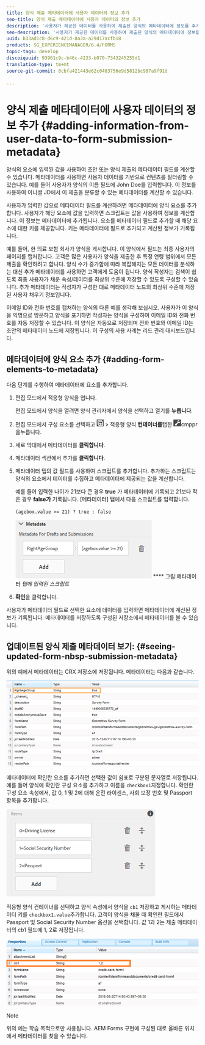 ```yaml
---
title: 양식 제출 메타데이터에 사용자 데이터의 정보 추가
seo-title: 양식 제출 메타데이터에 사용자 데이터의 정보 추가
description: '사용자가 제공한 데이터를 사용하여 제출된 양식의 메타데이터에 정보를 추가하는 방법을 알아봅니다. '
seo-description: '사용자가 제공한 데이터를 사용하여 제출된 양식의 메타데이터에 정보를 추가하는 방법을 알아봅니다. '
uuid: b33ad1c8-d6c9-421d-8a3a-a29d17acfb18
products: SG_EXPERIENCEMANAGER/6.4/FORMS
topic-tags: develop
discoiquuid: 93961c9c-b46c-4233-b070-7343245255d1
translation-type: tm+mt
source-git-commit: 8cbfa421443e62c0483756e9d5812bc987a9f91d

---
```



# 양식 제출 메타데이터에 사용자 데이터의 정보 추가 {#adding-information-from-user-data-to-form-submission-metadata}

양식의 요소에 입력된 값을 사용하여 초안 또는 양식 제출의 메타데이터 필드를 계산할 수 있습니다. 메타데이터를 사용하면 사용자 데이터를 기반으로 컨텐츠를 필터링할 수 있습니다. 예를 들어 사용자가 양식의 이름 필드에 John Doe를 입력합니다. 이 정보를 사용하여 이니셜 JD에서 이 제출을 분류할 수 있는 메타데이터를 계산할 수 있습니다.

사용자가 입력한 값으로 메타데이터 필드를 계산하려면 메타데이터에 양식 요소를 추가합니다. 사용자가 해당 요소에 값을 입력하면 스크립트는 값을 사용하여 정보를 계산합니다. 이 정보는 메타데이터에 추가됩니다. 요소를 메타데이터 필드로 추가할 때 해당 요소에 대한 키를 제공합니다. 키는 메타데이터에 필드로 추가되고 계산된 정보가 기록됩니다.

예를 들어, 한 의료 보험 회사가 양식을 게시합니다. 이 양식에서 필드는 최종 사용자의 페이지를 캡처합니다. 고객은 많은 사용자가 양식을 제출한 후 특정 연령 범위에서 모든 제출을 확인하려고 합니다. 양식 수가 증가함에 따라 복잡해지는 모든 데이터를 분석하는 대신 추가 메타데이터를 사용하면 고객에게 도움이 됩니다. 양식 작성자는 검색이 쉽도록 최종 사용자가 채운 속성/데이터를 최상위 수준에 저장할 수 있도록 구성할 수 있습니다. 추가 메타데이터는 작성자가 구성한 대로 메타데이터 노드의 최상위 수준에 저장된 사용자 채우기 정보입니다.

이메일 ID와 전화 번호를 캡처하는 양식의 다른 예를 생각해 보십시오. 사용자가 이 양식을 익명으로 방문하고 양식을 포기하면 작성자는 양식을 구성하여 이메일 ID와 전화 번호를 자동 저장할 수 있습니다. 이 양식은 자동으로 저장되며 전화 번호와 이메일 ID는 초안의 메타데이터 노드에 저장됩니다. 이 구성의 사용 사례는 리드 관리 대시보드입니다.

## 메타데이터에 양식 요소 추가 {#adding-form-elements-to-metadata}

다음 단계를 수행하여 메타데이터에 요소를 추가합니다.

1. 편집 모드에서 적응형 양식을 엽니다.

   편집 모드에서 양식을 열려면 양식 관리자에서 양식을 선택하고 열기를 **누릅니다**.

1. 편집 모드에서 구성 요소를 선택하고 ![필드 수준](assets/field-level.png) > 적응형 양식 **컨테이너를**&#x200B;탭한 ![다음](assets/cmppr.png)cmppr을누릅니다.
1. 세로 막대에서 메타데이터를 **클릭합니다**.
1. 메타데이터 섹션에서 추가를 **클릭합니다**.
1. 메타데이터 탭의 값 필드를 사용하여 스크립트를 추가합니다. 추가하는 스크립트는 양식의 요소에서 데이터를 수집하고 메타데이터에 제공되는 값을 계산합니다.

   예를 들어 입력한 나이가 21보다 큰 경우 **true** 가 메타데이터에 기록되고 21보다 작은 경우 **false가** 기록됩니다. [메타데이터] 탭에서 다음 스크립트를 입력합니다.

   `(agebox.value >= 21) ? true : false`

   ![메타데이터 스크립트](assets/add-element-metadata.png)
   **** 그림:메타데이터 *탭에 입력된 스크립트*

1. **확인**&#x200B;을 클릭합니다.

사용자가 메타데이터 필드로 선택한 요소에 데이터를 입력하면 메타데이터에 계산된 정보가 기록됩니다. 메타데이터를 저장하도록 구성된 저장소에서 메타데이터를 볼 수 있습니다.

## 업데이트된 양식 제출 메타데이터 보기: {#seeing-updated-form-nbsp-submission-metadata}

위의 예에서 메타데이터는 CRX 저장소에 저장됩니다. 메타데이터는 다음과 같습니다.

![metadata-entry](assets/metadata-entry.png)

메타데이터에 확인란 요소를 추가하면 선택한 값이 쉼표로 구분된 문자열로 저장됩니다. 예를 들어 양식에 확인란 구성 요소를 추가하고 이름을 `checkbox1`지정합니다. 확인란 구성 요소 속성에서, 값 0, 1 및 2에 대해 운전 라이센스, 사회 보장 번호 및 Passport 항목을 추가합니다.

![확인란에 여러 값 저장](assets/checkbox-metadata.png)

적응형 양식 컨테이너를 선택하고 양식 속성에서 양식을 `cb1` 저장하고 게시하는 메타데이터 키를 `checkbox1.value`추가합니다. 고객이 양식을 채울 때 확인란 필드에서 Passport 및 Social Security Number 옵션을 선택합니다. 값 1과 2는 제출 메타데이터의 cb1 필드에 1, 2로 저장됩니다.

![확인란 필드에서 선택한 여러 값에 대한 메타데이터 항목](assets/metadata-entry-1.png)

>[!NOTE]
>
>위의 예는 학습 목적으로만 사용됩니다. AEM Forms 구현에 구성된 대로 올바른 위치에서 메타데이터를 찾을 수 있습니다.

